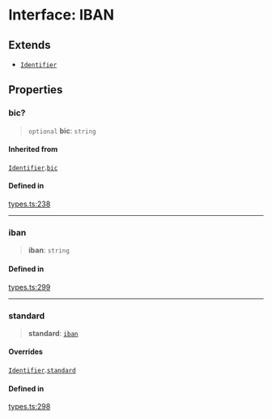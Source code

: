 # Interface: IBAN

## Extends

- [`Identifier`](/docs/SDK/interfaces/Identifier.md)

## Properties

### bic?

> `optional` **bic**: `string`

#### Inherited from

[`Identifier`](/docs/SDK/interfaces/Identifier.md).[`bic`](/docs/SDK/interfaces/Identifier.md#bic)

#### Defined in

[types.ts:238](https://github.com/monerium/js-monorepo/blob/main/packages/sdk/src/types.ts#L238)

***

### iban

> **iban**: `string`

#### Defined in

[types.ts:299](https://github.com/monerium/js-monorepo/blob/main/packages/sdk/src/types.ts#L299)

***

### standard

> **standard**: [`iban`](/docs/SDK/enumerations/PaymentStandard.md#iban)

#### Overrides

[`Identifier`](/docs/SDK/interfaces/Identifier.md).[`standard`](/docs/SDK/interfaces/Identifier.md#standard)

#### Defined in

[types.ts:298](https://github.com/monerium/js-monorepo/blob/main/packages/sdk/src/types.ts#L298)

